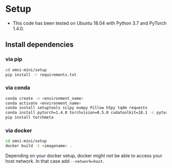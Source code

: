 # Setup
* This code has been tested on Ubuntu 18.04 with Python 3.7 and PyTorch 1.4.0.

## Install dependencies
### via pip
```bash
cd omni-mini/setup
pip install -r requirements.txt
```

### via conda
```bash
conda create -n <environment_name>
conda activate <environment_name>
conda install setuptools scipy numpy Pillow h5py tqdm requests
conda install pytorch=1.4.0 torchvision=0.5.0 cudatoolkit=10.1 -c pytorch
pip install torchmeta
```

### via docker
```bash
cd omni-mini/setup
docker build -t <imagename> .
```
Depending on your docker setup, docker might not be able to access your host network. In that case add `--network=host`.


